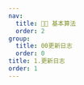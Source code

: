 ```yaml
---
nav:
  title: 🧑‍💻 基本算法
  order: 2
group:
  title: 00更新日志
  order: 0
title: 1.更新日志
order: 1
---
```


